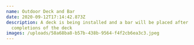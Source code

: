 ```yaml
---
name: Outdoor Deck and Bar
date: 2020-09-12T17:14:42.873Z
description: A deck is being installed and a bar will be placed after
  completions of the deck
images: /uploads/58a68ba8-b57b-438b-9564-f4f2cb6ea3c3.jpeg
---
```

